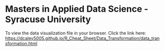 # Masters in Applied Data Science - Syracuse University


To view the data visualization file in your browser.  Click the link here:
https://dcaley5005.github.io/R_Cheat_Sheet/Data_Transformation/data_transformation.html
